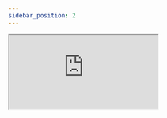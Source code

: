 ```yaml
---
sidebar_position: 2
---
```


<iframe src="https://codesandbox.io/embed/github/open-tech-world/react-state/tree/main/examples/Async+Actions&fontsize=14&hidenavigation=1&module=%2FApp.js&theme=dark"
     style={{width: "100%", height: "500px", border: "0", borderRadius: "4px", overflow: "hidden"}}
     title="@open-tech-world/react-state-example-basic"
     allow="accelerometer; ambient-light-sensor; camera; encrypted-media; geolocation; gyroscope; hid; microphone; midi; payment; usb; vr; xr-spatial-tracking"
     sandbox="allow-forms allow-modals allow-popups allow-presentation allow-same-origin allow-scripts"
   ></iframe>